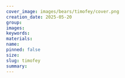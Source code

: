 ```yaml
---
cover_image: images/bears/timofey/cover.png
creation_date: 2025-05-20
group: 
images: 
keywords: 
materials: 
name: 
pinned: false
size: 
slug: timofey
summary: 
---
```

